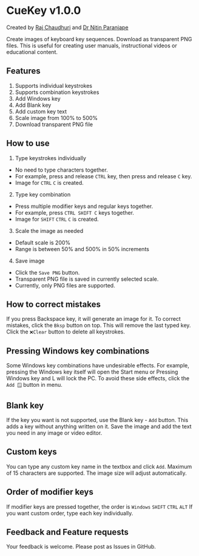 # CueKey v1.0.0
Created by [Raj Chaudhuri](https://github.com/rajch) and [Dr Nitin Paranjape](https://efficiency365.com)

Create images of keyboard key sequences. Download as transparent PNG files.
This is useful for creating user manuals, instructional videos or educational content.

## Features
1. Supports individual keystrokes 
2. Supports combination keystrokes
3. Add Windows key
4. Add Blank key
5. Add custom key text
6. Scale image from 100% to 500%
7. Download transparent PNG file

## How to use 
1. Type keystrokes individually
  * No need to type characters together.
  * For example, press and release `CTRL` key, then press and release `C` key.
  * Image for `CTRL` `C` is created.
2. Type key combination
  * Press multiple modifier keys and regular keys together.
  * For example, press `CTRL SHIFT C` keys together.
  * Image for `SHIFT` `CTRL` `C` is created.
3. Scale the image as needed
  * Default scale is 200%
  * Range is between 50% and 500% in 50% increments
4. Save image
  * Click the `Save PNG` button.
  * Transparent PNG file is saved in currently selected scale.
  * Currently, only PNG files are supported.

## How to correct mistakes
If you press Backspace key, it will generate an image for it.
To correct mistakes, click the `Bksp` button on top. 
This will remove the last typed key.
Click the `❌Clear` button to delete all keystrokes.

## Pressing Windows key combinations
Some Windows key combinations have undesirable effects. 
For example, pressing the Windows key itself will open the Start menu or Pressing Windows key and L will lock the PC.
To avoid these side effects, click the `Add 🪟` button in menu.

## Blank key
If the key you want is not supported, use the Blank key - `Add` button.
This adds a key without anything written on it.
Save the image and add the text you need in any image or video editor.

## Custom keys
You can type any custom key name in the textbox and click `Add`.
Maximum of 15 characters are supported.
The image size will adjust automatically.

## Order of modifier keys
If modifier keys are pressed together, the order is `Windows` `SHIFT` `CTRL` `ALT`
If you want custom order, type each key individually.

## Feedback and Feature requests
Your feedback is welcome. Please post as Issues in GitHub.

